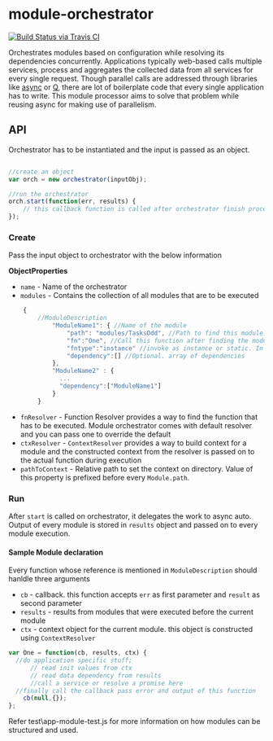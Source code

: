 # module-orchestrator

[![Build Status via Travis CI](https://api.travis-ci.org/appraveen/module-orchestrator.svg?branch=master)](https://travis-ci.org/appraveen/module-orchestrator)


Orchestrates modules based on configuration while resolving its dependencies concurrently. Applications typically web-based calls multiple services, process and aggregates the collected data from all services for every single request. Though parallel calls are addressed through libraries like [async](https://github.com/caolan/async) or [Q](https://github.com/kriskowal/q), there are lot of boilerplate code that every single application has to write. This module processor aims to solve that problem while reusing async for making use of parallelism.


## API

Orchestrator has to be instantiated and the input is passed as an object.  

```javascript

//create an object
var orch = new orchestrator(inputObj);

//run the orchestrator	
orch.start(function(err, results) {
	// this callback function is called after orchestrator finish processing all modules
});
```

### Create

Pass the input object to orchestrator with the below information

__ObjectProperties__

* `name` - Name of the orchestrator
* `modules` - Contains the collection of all modules that are to be executed

```javascript
	{
	    //ModuleDescription
			"ModuleName1": { //Name of the module
				"path": "modules/TasksOdd", //Path to find this module. 
				"fn":"One", //Call this function after finding the module
				"fntype":"instance" //invoke as instance or static. In case of instance, an object is created on the function that existed in the path. Example: (new TasksOdd()).One()
				"dependency":[] //Optional. array of dependencies
			},
			"ModuleName2" : {
			  ...
			  "dependency":["ModuleName1"]
			}
		}
```

* `fnResolver` - Function Resolver provides a way to find the function that has to be executed. Module orchestrator comes with default resolver and you can pass one to override the default
* `ctxResolver` -  `ContextResolver` provides a way to build context for a module and the constructed context from the resolver is passed on to the actual function during execution
* `pathToContext` - Relative path to set the context on directory. Value of this property is prefixed before every `Module.path`.
 
### Run
After `start` is called on orchestrator, it delegates the work to async auto. Output of every module is stored in `results` object and passed on to every module execution. 

#### Sample Module declaration
Every function whose reference is mentioned in `ModuleDescription` should hanldle three arguments

* `cb` - callback. this function accepts `err` as first parameter and `result` as second parameter
* `results` - results from modules that were executed before the current module
* `ctx` - context object for the current module. this object is constructed using `ContextResolver`

```javascript
var One = function(cb, results, ctx) {
  //do application specific stuff;
      // read init values from ctx
      // read data dependency from results
      //call a service or resolve a promise here 
  //finally call the callback pass error and output of this function    
	cb(null,{});
};
````

Refer test\app-module-test.js for more information on how modules can be structured and used.
